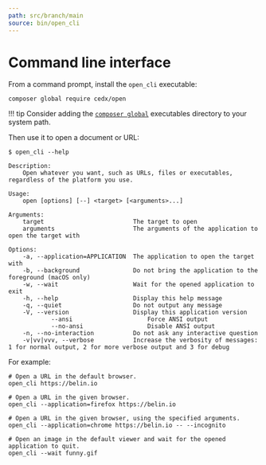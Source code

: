 ```yaml
---
path: src/branch/main
source: bin/open_cli
---
```


# Command line interface
From a command prompt, install the `open_cli` executable:

``` shell
composer global require cedx/open
```

!!! tip
	Consider adding the [`composer global`](https://getcomposer.org/doc/03-cli.md#global) executables directory to your system path.

Then use it to open a document or URL:

``` shell
$ open_cli --help

Description:
	Open whatever you want, such as URLs, files or executables, regardless of the platform you use.

Usage:
	open [options] [--] <target> [<arguments>...]

Arguments:
	target                         The target to open
	arguments                      The arguments of the application to open the target with

Options:
	-a, --application=APPLICATION  The application to open the target with
	-b, --background               Do not bring the application to the foreground (macOS only)
	-w, --wait                     Wait for the opened application to exit
	-h, --help                     Display this help message
	-q, --quiet                    Do not output any message
	-V, --version                  Display this application version
			--ansi                     Force ANSI output
			--no-ansi                  Disable ANSI output
	-n, --no-interaction           Do not ask any interactive question
	-v|vv|vvv, --verbose           Increase the verbosity of messages: 1 for normal output, 2 for more verbose output and 3 for debug
```

For example:

``` shell
# Open a URL in the default browser.
open_cli https://belin.io

# Open a URL in the given browser.
open_cli --application=firefox https://belin.io

# Open a URL in the given browser, using the specified arguments.
open_cli --application=chrome https://belin.io -- --incognito

# Open an image in the default viewer and wait for the opened application to quit.
open_cli --wait funny.gif
```
